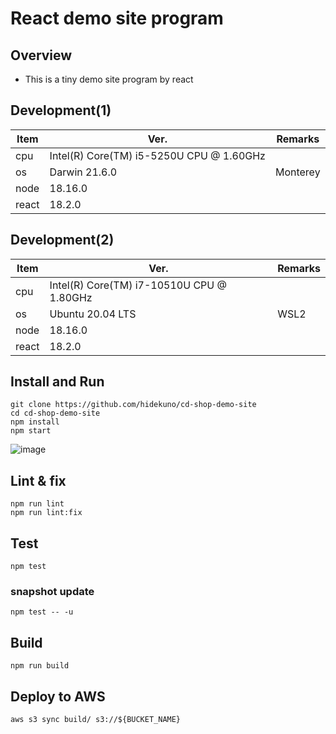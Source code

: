 React demo site program
=================
## Overview
- This is a tiny demo site program by react

## Development(1)
| Item   | Ver. |Remarks|
|--------|--------|--------|
| cpu    | Intel(R) Core(TM) i5-5250U CPU @ 1.60GHz||
| os     | Darwin 21.6.0 |Monterey|
| node    | 18.16.0||
| react   | 18.2.0||

## Development(2)
| Item   | Ver. |Remarks|
|--------|--------|--------|
| cpu     | Intel(R) Core(TM) i7-10510U CPU @ 1.80GHz ||
| os     | Ubuntu 20.04 LTS |WSL2|
| node    | 18.16.0||
| react   | 18.2.0||

## Install and Run
```
git clone https://github.com/hidekuno/cd-shop-demo-site
cd cd-shop-demo-site
npm install
npm start
```
![image](https://github.com/hidekuno/cd-shop-demo-site/assets/22115777/73162383-2f49-4d27-a1c3-85eae679740b)

## Lint & fix
```
npm run lint
npm run lint:fix
```

## Test
```
npm test
```

### snapshot update
```
npm test -- -u
```

## Build
```
npm run build
```

## Deploy to AWS
```
aws s3 sync build/ s3://${BUCKET_NAME}
```
